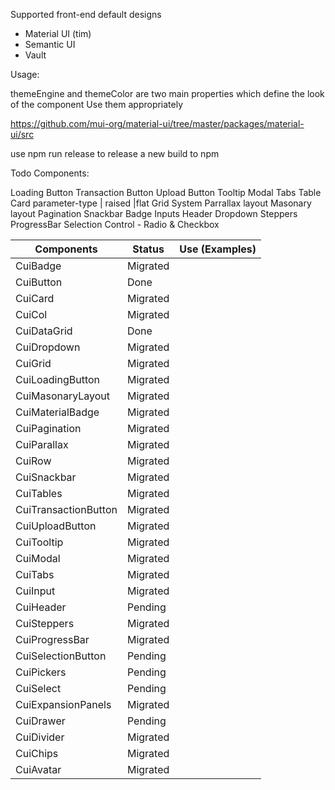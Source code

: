 Supported front-end default designs

- Material UI (tim)
- Semantic UI
- Vault

Usage:

themeEngine and themeColor are two main properties which define the look of the component
Use them appropriately

https://github.com/mui-org/material-ui/tree/master/packages/material-ui/src

use npm run release to release a new build to npm

Todo Components:

Loading Button
Transaction Button
Upload Button
Tooltip
Modal
Tabs
Table
Card parameter-type | raised |flat
Grid System
Parrallax layout
Masonary layout
Pagination
Snackbar
Badge
Inputs
Header
Dropdown
Steppers
ProgressBar
Selection Control - Radio & Checkbox

| Components           | Status   | Use (Examples) |
| -------------------- | -------- | -------------- |
| CuiBadge             | Migrated |                |
| CuiButton            | Done     |                |
| CuiCard              | Migrated |                |
| CuiCol               | Migrated |                |
| CuiDataGrid          | Done     |                |
| CuiDropdown          | Migrated |                |
| CuiGrid              | Migrated |                |
| CuiLoadingButton     | Migrated |                |
| CuiMasonaryLayout    | Migrated |                |
| CuiMaterialBadge     | Migrated |                |
| CuiPagination        | Migrated |                |
| CuiParallax          | Migrated |                |
| CuiRow               | Migrated |                |
| CuiSnackbar          | Migrated |                |
| CuiTables            | Migrated |                |
| CuiTransactionButton | Migrated |                |
| CuiUploadButton      | Migrated |                |
| CuiTooltip           | Migrated |                |
| CuiModal             | Migrated |                |
| CuiTabs              | Migrated |                |
| CuiInput             | Migrated |                |
| CuiHeader            | Pending  |                |
| CuiSteppers          | Migrated |                |
| CuiProgressBar       | Migrated |                |
| CuiSelectionButton   | Pending  |                |
| CuiPickers           | Pending  |                |
| CuiSelect            | Pending  |                |
| CuiExpansionPanels   | Migrated |                |
| CuiDrawer            | Pending  |                |
| CuiDivider           | Migrated |                |
| CuiChips             | Migrated |                |
| CuiAvatar            | Migrated |                |
